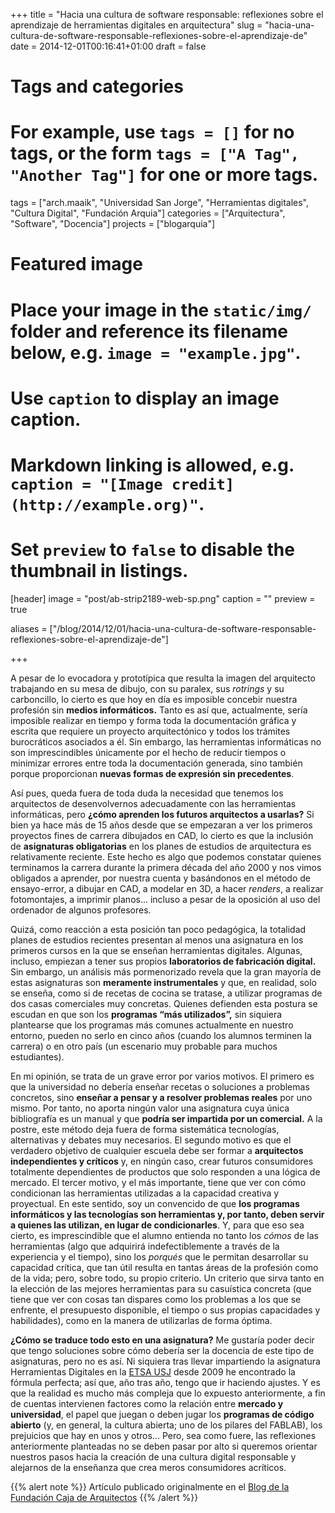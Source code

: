 +++
title = "Hacia una cultura de software responsable: reflexiones sobre el aprendizaje de herramientas digitales en arquitectura"
slug = "hacia-una-cultura-de-software-responsable-reflexiones-sobre-el-aprendizaje-de"
date = 2014-12-01T00:16:41+01:00
draft = false

# Tags and categories
# For example, use `tags = []` for no tags, or the form `tags = ["A Tag", "Another Tag"]` for one or more tags.
tags = ["arch.maaik", "Universidad San Jorge", "Herramientas digitales", "Cultura Digital", "Fundación Arquia"]
categories = ["Arquitectura", "Software", "Docencia"]
projects = ["blogarquia"]

# Featured image
# Place your image in the `static/img/` folder and reference its filename below, e.g. `image = "example.jpg"`.
# Use `caption` to display an image caption.
#   Markdown linking is allowed, e.g. `caption = "[Image credit](http://example.org)"`.
# Set `preview` to `false` to disable the thumbnail in listings.
[header]
image = "post/ab-strip2189-web-sp.png"
caption = ""
preview = true

aliases = ["/blog/2014/12/01/hacia-una-cultura-de-software-responsable-reflexiones-sobre-el-aprendizaje-de"]

+++

A pesar de lo evocadora y prototípica que resulta la imagen del arquitecto trabajando en su mesa de dibujo, con su paralex, sus <em>rotrings</em> y su carboncillo, lo cierto es que hoy en día es imposible concebir nuestra profesión sin <strong>medios informáticos.</strong> Tanto es así que, actualmente, sería imposible realizar en tiempo y forma toda la documentación gráfica y escrita que requiere un proyecto arquitectónico y todos los trámites burocráticos asociados a él. Sin embargo, las herramientas informáticas no son imprescindibles únicamente por el hecho de reducir tiempos o minimizar errores entre toda la documentación generada, sino también porque proporcionan <strong>nuevas formas de expresión sin precedentes</strong>.</p>
<p>Así pues, queda fuera de toda duda la necesidad que tenemos los arquitectos de desenvolvernos adecuadamente con las herramientas informáticas, pero <strong>¿cómo aprenden los futuros arquitectos a usarlas?</strong> Si bien ya hace más de 15 años desde que se empezaran a ver los primeros proyectos fines de carrera dibujados en CAD, lo cierto es que la inclusión de <strong>asignaturas obligatorias</strong> en los planes de estudios de arquitectura es relativamente reciente. Este hecho es algo que podemos constatar quienes terminamos la carrera durante la primera década del año 2000 y nos vimos obligados a aprender, por nuestra cuenta y basándonos en el método de ensayo-error, a dibujar en CAD, a modelar en 3D, a hacer <em>renders</em>, a realizar fotomontajes, a imprimir planos… incluso a pesar de la oposición al uso del ordenador de algunos profesores.</p>
<p>Quizá, como reacción a esta posición tan poco pedagógica, la totalidad planes de estudios recientes presentan al menos una asignatura en los primeros cursos en la que se enseñan herramientas digitales. Algunas, incluso, empiezan a tener sus propios <strong>laboratorios de fabricación digital. </strong>Sin embargo, un análisis más pormenorizado revela que la gran mayoría de estas asignaturas son <strong>meramente instrumentales</strong> y que, en realidad, solo se enseña, como si de recetas de cocina se tratase, a utilizar programas de dos casas comerciales muy concretas. Quienes defienden esta postura se escudan en que son los <strong>programas “más utilizados”,</strong> sin siquiera plantearse que los programas más comunes actualmente en nuestro entorno, pueden no serlo en cinco años (cuando los alumnos terminen la carrera) o en otro país (un escenario muy probable para muchos estudiantes).</p>
<p>En mi opinión, se trata de un grave error por varios motivos. El primero es que la universidad no debería enseñar recetas o soluciones a problemas concretos, sino <strong>enseñar a pensar y a resolver problemas reales</strong> por uno mismo. Por tanto, no aporta ningún valor una asignatura cuya única bibliografía es un manual y que <strong>podría ser impartida por un comercial.</strong> A la postre, este método deja fuera de forma sistemática tecnologías, alternativas y debates muy necesarios. El segundo motivo es que el verdadero objetivo de cualquier escuela debe ser formar a <strong>arquitectos independientes y críticos</strong> y, en ningún caso, crear futuros consumidores totalmente dependientes de productos que solo responden a una lógica de mercado. El tercer motivo, y el más importante, tiene que ver con cómo condicionan las herramientas utilizadas a la capacidad creativa y proyectual. En este sentido, soy un convencido de que <strong>los programas informáticos y las tecnologías son herramientas y, por tanto, deben servir a quienes las utilizan, en lugar de condicionarles</strong>. Y, para que eso sea cierto, es imprescindible que el alumno entienda no tanto los <em>cómos</em> de las herramientas (algo que adquirirá indefectiblemente a través de la experiencia y el tiempo), sino los <em>porqués</em> que le permitan desarrollar su capacidad crítica, que tan útil resulta en tantas áreas de la profesión como de la vida; pero, sobre todo, su propio criterio. Un criterio que sirva tanto en la elección de las mejores herramientas para su casuística concreta (que tiene que ver con cosas tan dispares como los problemas a los que se enfrente, el presupuesto disponible, el tiempo o sus propias capacidades y habilidades), como en la manera de utilizarlas de forma óptima.</p>
<p><strong>¿Cómo se traduce todo esto en una asignatura?</strong> Me gustaría poder decir que tengo soluciones sobre cómo debería ser la docencia de este tipo de asignaturas, pero no es así. Ni siquiera tras llevar impartiendo la asignatura Herramientas Digitales en la <a href="http://etsa.usj.es/" class="ext" target="_blank">ETSA USJ</a> desde 2009 he encontrado la fórmula perfecta; así que, año tras año, tengo que ir haciendo ajustes. Y es que la realidad es mucho más compleja que lo expuesto anteriormente, a fin de cuentas intervienen factores como la relación entre <strong>mercado y universidad</strong>, el papel que juegan o deben jugar los <strong>programas de código abierto</strong> (y, en general, la cultura abierta; uno de los pilares del FABLAB), los prejuicios que hay en unos y otros… Pero, sea como fuere, las reflexiones anteriormente planteadas no se deben pasar por alto si queremos orientar nuestros pasos hacia la creación de una cultura digital responsable y alejarnos de la enseñanza que crea meros consumidores acríticos.</p>
{{% alert note %}}
Artículo publicado originalmente en el <a href="http://blogfundacion.arquia.es/2014/07/hacia-una-cultura-de-software-responsable-reflexiones-sobre-el-aprendizaje-de-herramientas-digitales-en-arquitectura/" class="ext" target="_blank">Blog de la Fundación Caja de Arquitectos</a>
{{% /alert %}}

